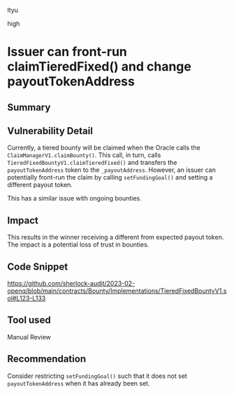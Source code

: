 ltyu

high

# Issuer can front-run claimTieredFixed() and change payoutTokenAddress

## Summary

## Vulnerability Detail
Currently, a tiered bounty will be claimed when the Oracle calls the `ClaimManagerV1.claimBounty()`. This call, in turn, calls `TieredFixedBountyV1.claimTieredFixed()` and transfers the `payoutTokenAddress` token to the `_payoutAddress`. However, an issuer can potentially front-run the claim by calling `setFundingGoal()` and setting a different payout token. 

This has a similar issue with ongoing bounties.

## Impact
This results in the winner receiving a different from expected payout token. The impact is a potential loss of trust in bounties.

## Code Snippet
https://github.com/sherlock-audit/2023-02-openq/blob/main/contracts/Bounty/Implementations/TieredFixedBountyV1.sol#L123-L133

## Tool used

Manual Review

## Recommendation
Consider restricting `setFundingGoal()` such that it does not set `payoutTokenAddress` when it has already been set.